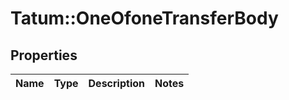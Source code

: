 # Tatum::OneOfoneTransferBody

## Properties
Name | Type | Description | Notes
------------ | ------------- | ------------- | -------------

